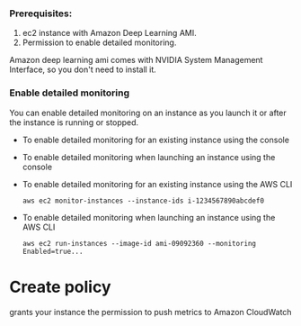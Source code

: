 ### Prerequisites:

1. ec2 instance with Amazon Deep Learning AMI.
2. Permission to enable detailed monitoring.

Amazon deep learning ami comes with NVIDIA System Management Interface, so you don't need to install it.

### Enable detailed monitoring
You can enable detailed monitoring on an instance as you launch it or after the instance is running or stopped.

* To enable detailed monitoring for an existing instance using the console

* To enable detailed monitoring when launching an instance using the console

* To enable detailed monitoring for an existing instance using the AWS CLI

  `aws ec2 monitor-instances --instance-ids i-1234567890abcdef0`

* To enable detailed monitoring when launching an instance using the AWS CLI

  `aws ec2 run-instances --image-id ami-09092360 --monitoring Enabled=true...`
  
# Create policy

grants your instance the permission to push metrics to Amazon CloudWatch

